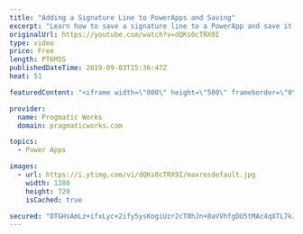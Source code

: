 ```yaml
---
title: "Adding a Signature Line to PowerApps and Saving"
excerpt: "Learn how to save a signature line to a PowerApp and save it into a database as a binary column.   Register for the forever free class without a credit card: https://pragmaticworkstraining.com/virtual-aiad-free-registration/  We'd love to build your next app: https://pragmaticworks.com/consulting-services/managed-services/"
originalUrl: https://youtube.com/watch?v=dQKs0cTRX9I
type: video
price: Free
length: PT6M5S
publishedDateTime: 2019-09-03T15:36:47Z
heat: 51

featuredContent: "<iframe width=\"800\" height=\"500\" frameborder=\"0\" src=\"https://www.youtube.com/embed/dQKs0cTRX9I\" allow=\"accelerometer; autoplay; encrypted-media; gyroscope; picture-in-picture\" allowfullscreen></iframe>"

provider:
  name: Progmatic Works
  domain: pragmaticworks.com

topics:
  - Power Apps

images:
  - url: https://i.ytimg.com/vi/dQKs0cTRX9I/maxresdefault.jpg
    width: 1280
    height: 720
    isCached: true

secured: "DTGHsAmLz+ifxLyc+2ify5ysKogiUzr2cT0hJn+8aVVhfgDU5tMAc4qXTL7kJoCoev6lUTotnbBcQbNVfNcWZh0cjX8cqnLGJJXEJoTfZx+DUG6LTX3gKE0Gw5HwYDFZX+QQFWWyokexVFifyLzBQI3hNkMZA5NZfcb5W12J3I7sL/yh6ina6+wVlTsu/ry6t768MRhpFDIOl2MAK8j9bIoxu7AZUDvNpLhZusU/uGU3v7BHuLyV9TYhWrvkYq4eYFdLR340vh/pKPT93Wp72sndl3wiZRu75av0uJa8G5lqpOkPaggblv0zVgTtNacM5Q3mZVrV81d1had/JGL9stXMgWfvWvSMMpAuxzqWoGadGt8mMqAznN4LzyiLIpGjwb7LvNN0wc1pivuBdPCeFXOsjM4/G3vGyRTC10Q/990=;M9lNJWNkYLp6iiWBM2JcdA=="
---
```


